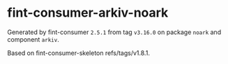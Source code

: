 # fint-consumer-arkiv-noark

Generated by fint-consumer `2.5.1` from tag `v3.16.0` on package `noark` and component `arkiv`.

Based on fint-consumer-skeleton refs/tags/v1.8.1.
